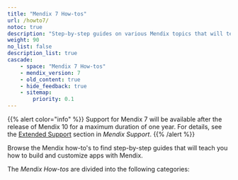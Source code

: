 ```yaml
---
title: "Mendix 7 How-tos"
url: /howto7/
notoc: true
description: "Step-by-step guides on various Mendix topics that will teach you how to build and customize apps."
weight: 90
no_list: false
description_list: true
cascade:
    - space: "Mendix 7 How-tos"
    - mendix_version: 7
    - old_content: true
    - hide_feedback: true
    - sitemap:
        priority: 0.1
---
```


{{% alert color="info" %}}
Support for Mendix 7 will be available after the release of Mendix 10 for a maximum duration of one year. For details, see the [Extended Support](/developerportal/support/#extended-support) section in *Mendix Support*.
{{% /alert %}}

Browse the Mendix how-to's to find step-by-step guides that will teach you how to build and customize apps with Mendix.

The *Mendix How-tos* are divided into the following categories:
